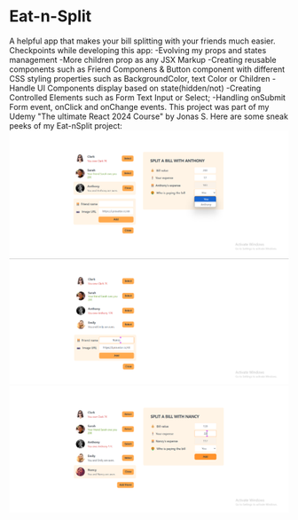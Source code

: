 # Eat-n-Split
A helpful app that makes your bill splitting with your friends much easier.
Checkpoints while developing this app:
-Evolving my props and states management
-More children prop as any JSX Markup
-Creating reusable components such as Friend Componens & Button component with different CSS styling properties such as BackgroundColor, text Color or Children
-Handle UI Components display based on state(hidden/not)
-Creating Controlled Elements such as Form Text Input or Select;
-Handling onSubmit Form event, onClick and onChange events.
This project was part of my Udemy "The ultimate React 2024 Course" by Jonas S. 
Here are some sneak peeks of my Eat-nSplit project:
![ss1](https://github.com/adrianapopd/Eat-n-Split/blob/main/eatnsplit1.png)
![ss1](https://github.com/adrianapopd/Eat-n-Split/blob/main/eatnsplit2.png)
![ss1](https://github.com/adrianapopd/Eat-n-Split/blob/main/eatnsplit3.png)
